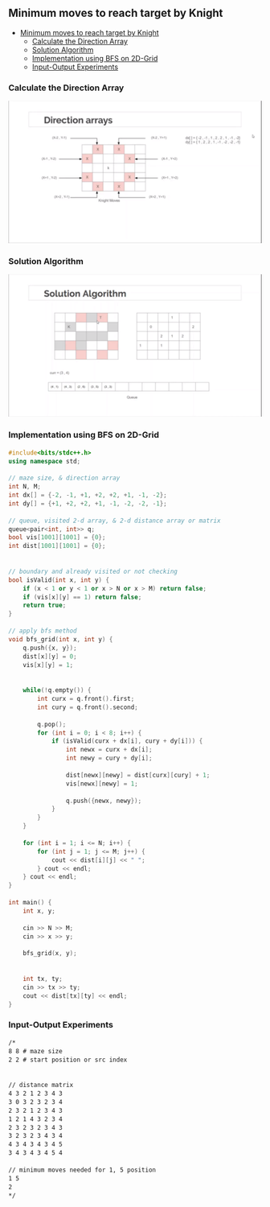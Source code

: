 ## Minimum moves to reach target by Knight 

- [Minimum moves to reach target by Knight](#minimum-moves-to-reach-target-by-knight)
  - [Calculate the Direction Array](#calculate-the-direction-array)
  - [Solution Algorithm](#solution-algorithm)
  - [Implementation using BFS on 2D-Grid](#implementation-using-bfs-on-2d-grid)
  - [Input-Output Experiments](#input-output-experiments)


### Calculate the Direction Array

![images](direction-array.png)

### Solution Algorithm

![images](./algorithm.png)

### Implementation using BFS on 2D-Grid

```c++
#include<bits/stdc++.h>
using namespace std;

// maze size, & direction array
int N, M;
int dx[] = {-2, -1, +1, +2, +2, +1, -1, -2};
int dy[] = {+1, +2, +2, +1, -1, -2, -2, -1};

// queue, visited 2-d array, & 2-d distance array or matrix
queue<pair<int, int>> q;
bool vis[1001][1001] = {0};
int dist[1001][1001] = {0};


// boundary and already visited or not checking
bool isValid(int x, int y) {
    if (x < 1 or y < 1 or x > N or x > M) return false;
    if (vis[x][y] == 1) return false;
    return true;
}

// apply bfs method
void bfs_grid(int x, int y) {
    q.push({x, y});
    dist[x][y] = 0;
    vis[x][y] = 1;


    while(!q.empty()) {
        int curx = q.front().first;
        int cury = q.front().second;

        q.pop();
        for (int i = 0; i < 8; i++) {
            if (isValid(curx + dx[i], cury + dy[i])) {
                int newx = curx + dx[i];
                int newy = cury + dy[i];

                dist[newx][newy] = dist[curx][cury] + 1;
                vis[newx][newy] = 1;

                q.push({newx, newy});
            }
        }
    }

    for (int i = 1; i <= N; i++) {
        for (int j = 1; j <= M; j++) {
            cout << dist[i][j] << " ";
        } cout << endl;
    } cout << endl;
}

int main() {
    int x, y;

    cin >> N >> M;
    cin >> x >> y;

    bfs_grid(x, y);


    int tx, ty;
    cin >> tx >> ty;
    cout << dist[tx][ty] << endl;
}
```

### Input-Output Experiments


```txt
/*
8 8 # maze size
2 2 # start position or src index


// distance matrix
4 3 2 1 2 3 4 3 
3 0 3 2 3 2 3 4 
2 3 2 1 2 3 4 3 
1 2 1 4 3 2 3 4 
2 3 2 3 2 3 4 3 
3 2 3 2 3 4 3 4 
4 3 4 3 4 3 4 5 
3 4 3 4 3 4 5 4 

// minimum moves needed for 1, 5 position
1 5
2
*/
```